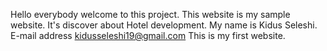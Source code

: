 Hello everybody welcome to this project. This website is my sample website. It's discover about Hotel development.
My name is Kidus Seleshi.
E-mail address kidusseleshi19@gmail.com
This is my first website.